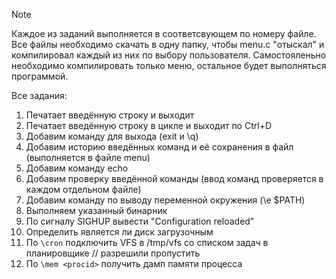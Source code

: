 > [!NOTE]
> Каждое из заданий выполняется в соответсвующем по номеру файле. Все файлы необходимо скачать в одну папку, чтобы menu.c "отыскал" и компилировал каждый из них по выбору пользователя. Самостояленьно необходимо компилировать только меню, остальное будет выполняться программой.

Все задания:
1. Печатает введённую строку и выходит
2. Печатает введённую строку в цикле и выходит по Ctrl+D
3. Добавим команду для выхода (exit и \q)
4. Добавим историю введённых команд и её сохранения в файл (выполняется в файле menu)
5. Добавим команду echo
6. Добавим проверку введённой команды (ввод команд проверяется в каждом отдельном файле)
7. Добавим команду по выводу переменной окружения (\e $PATH)
8. Выполняем указанный бинарник
9. По сигналу SIGHUP вывести "Configuration reloaded"
10. Определить является ли диск загрузочным
11. По `\cron` подключить VFS в /tmp/vfs со списком задач в планировщике   // разрешили пропустить
12. По `\mem <procid>` получить дамп памяти процесса

